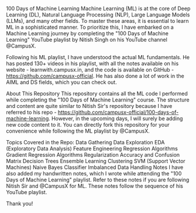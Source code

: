 100 Days of Machine Learning
Machine Learning (ML) is at the core of Deep Learning (DL), Natural Language Processing (NLP), Large Language Models (LLMs), and many other fields. To master these areas, 
it is essential to learn ML in a sophisticated manner. To prioritize this, I have embarked on a Machine Learning journey by completing the "100 Days of Machine Learning" 
YouTube playlist by Nitish Singh on his YouTube channel @CampusX.

Following his ML playlist, I have understood the actual ML fundamentals. He has posted 130+ videos in his playlist, with all the notes available on his 
website - learnwith.campusx.in, and the code is available on GitHub - https://github.com/campusx-official. He has also done a lot of work in the AIML and DS fields, 
which you can check out.


About This Repository
This repository contains all the ML code I performed while completing the "100 Days of Machine Learning" course. The structure and content are quite similar to 
Nitish Sir's repository because I have referred to his repo - https://github.com/campusx-official/100-days-of-machine-learning. However, in the upcoming days, 
I will surely be adding new code content to it. You can directly fork this repository for your convenience while following the ML playlist by @CampusX.

Topics Covered in the Repo:
Data Gathering
Data Exploration
EDA (Exploratory Data Analysis)
Feature Engineering
Regression Algorithms
Gradient Regression Algorithms
Regularization
Accuracy and Confusion Matrix
Decision Trees
Ensemble Learning
Clustering
SVM (Support Vector Machines)
Naive Bayes Classifier
Imbalanced Data Handling
Notes
I have also added my handwritten notes, which I wrote while attending the "100 Days of Machine Learning" playlist. 
Refer to these notes if you are following Nitish Sir and @CampusX for ML. These notes follow the sequence of his YouTube playlist.

Thank you!
